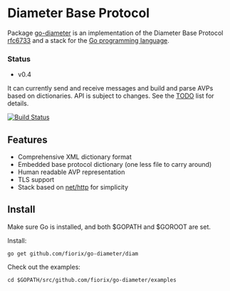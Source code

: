 # Diameter Base Protocol

Package [go-diameter](http://godoc.org/github.com/fiorix/go-diameter) is an
implementation of the
Diameter Base Protocol [rfc6733](http://tools.ietf.org/html/rfc6733)
and a stack for the [Go programming language](http://golang.org).

### Status

- v0.4

It can currently send and receive messages and build and parse AVPs based on
dictionaries. API is subject to changes. See the [TODO](./TODO) list for
details.

[![Build Status](https://secure.travis-ci.org/fiorix/go-diameter.png)](http://travis-ci.org/fiorix/go-diameter)

## Features

- Comprehensive XML dictionary format
- Embedded base protocol dictionary (one less file to carry around)
- Human readable AVP representation
- TLS support
- Stack based on [net/http](http://golang.org/pkg/net/http/) for simplicity

## Install

Make sure Go is installed, and both $GOPATH and $GOROOT are set.

Install:

	go get github.com/fiorix/go-diameter/diam

Check out the examples:

	cd $GOPATH/src/github.com/fiorix/go-diameter/examples
